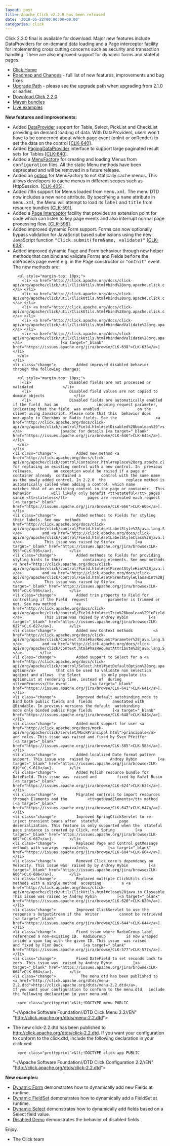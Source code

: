 ```yaml
---
layout: post
title: Apache Click v2.2.0 has been released
date: '2010-05-22T00:00:00+00:00'
categories: click
---
```

Click 2.2.0 final is available for download. Major new features include DataProviders for on-demand data loading and a Page interceptor                 facility for implementing cross cutting concerns such as security and transaction handling. There are also improved support for dynamic forms and stateful pages.


  <ul>
    <li><a href="http://click.apache.org/">Click Home</a></li>
    <li><a href="http://click.apache.org/docs/roadmap-changes.html#2.2.0">Roadmap  and Changes</a> - full list of new features, improvements and bug fixes</li>
    <li><a href="http://click.apache.org/docs/upgrade-path.html#2.2.0">Upgrade  Path</a> - please see the upgrade path when upgrading from 2.1.0 or  earlier.</li>
    <li><a href="http://www.apache.org/dyn/closer.cgi/click/click/2.2.0/click-2.2.0.zip">Download  Click 2.2.0</a></li>
    <li><a href="http://repo1.maven.org/maven2/org/apache/click/">Maven bundles</a> </li>
    <li><a href="http://www.avoka.com/click-examples/">Live examples</a></li>
  </ul><span style="font-weight: bold;">New features and improvements:</span> 
  <ul>
    <li class="change">         Added <a href="http://click.apache.org/docs/click-api/org/apache/click/dataprovider/DataProvider.html">DataProvider</a>         support for Table, Select, PickList and CheckList providing         on demand loading of data. With DataProviders, users won't have  to be         concerned about which page event (onInit or onRender) to set the  data on         the control         [<a target="_blank" href="https://issues.apache.org/jira/browse/CLK-640">CLK-640</a>].       </li>
    <li class="change">         Added <a href="http://click.apache.org/docs/click-api/org/apache/click/dataprovider/PagingDataProvider.html">PagingDataProvider</a>         interface to support large paginated result sets for Tables         [<a target="_blank" href="https://issues.apache.org/jira/browse/CLK-640">CLK-640</a>].       </li>
    <li class="change">         Added a <a href="http://click.apache.org/docs/extras-api/org/apache/click/extras/control/MenuFactory.html">MenuFactory</a>         for creating and loading Menus from <tt>configuration</tt>  files. All the         static Menu methods have been deprecated and will be removed in a  future release.       </li>
    <li class="change">         Added an <a href="http://click.apache.org/docs/extras-api/org/apache/click/extras/control/MenuFactory.html#getRootMenu%28boolean%29">option</a>         for MenuFactory to not statically cache menus. This allows         developers to cache menus in different scopes such as  HttpSession.         [<a target="_blank" href="https://issues.apache.org/jira/browse/CLK-405">CLK-405</a>].       </li>
    <li class="change">         Added i18n support for Menus loaded from <tt>menu.xml</tt>. The  menu         DTD now includes a new <tt>name</tt> attribute. By specifying         a <tt>name</tt> attribute in <tt>menu.xml</tt>, the Menu will  attempt to         load its <tt>label</tt> and <tt>title</tt> from resource bundles         [<a target="_blank" href="https://issues.apache.org/jira/browse/CLK-591">CLK-591</a>].       </li>
    <li class="change">         Added a <a href="http://click.apache.org/docs/click-api/org/apache/click/PageInterceptor.html">Page  Interceptor</a>         facility that provides an extension point for code which can  listen to         key page events and also interrupt normal page processing flow.         [<a target="_blank" href="https://issues.apache.org/jira/browse/CLK-598">CLK-598</a>].       </li>
    <li class="change">         Added improved dynamic Form support. Forms can now optionally  bypass         validation for JavaScript based submissions using the new  JavaScript         function <tt>&quot;Click.submit(formName, validate)&quot;</tt>         [<a target="_blank" href="https://issues.apache.org/jira/browse/CLK-638">CLK-638</a>].       </li>
    <li class="change">         Added improved dynamic Page and Form behaviour through new  helper methods         that can bind and validate Forms and Fields <tt>before</tt> the  onProcess         page event e.g. in the Page constructor or <tt>&quot;onInit&quot;</tt>  event.         The new methods are:

      <ul style="margin-top: 10px;">
        <li> <a href="http://click.apache.org/docs/click-api/org/apache/click/util/ClickUtils.html#bind%28org.apache.click.control.Field%29">ClickUtils.bind(Field)</a> </li>
        <li> <a href="http://click.apache.org/docs/click-api/org/apache/click/util/ClickUtils.html#bind%28org.apache.click.control.Form%29">ClickUtils.bind(Form)</a> </li>
        <li> <a href="http://click.apache.org/docs/click-api/org/apache/click/util/ClickUtils.html#bind%28org.apache.click.control.AbstractLink%29">ClickUtils.bind(AbstractLink)</a> </li>
        <li> <a href="http://click.apache.org/docs/click-api/org/apache/click/util/ClickUtils.html#bindAndValidate%28org.apache.click.control.Field%29">ClickUtils.bindAndValidate(Field)</a> </li>
        <li> <a href="http://click.apache.org/docs/click-api/org/apache/click/util/ClickUtils.html#bindAndValidate%28org.apache.click.control.Form%29">ClickUtils.bindAndValidate(Form)</a>                 [<a target="_blank" href="https://issues.apache.org/jira/browse/CLK-638">CLK-638</a>]             </li>
      </ul>
    </li>
    <li class="change">         Added improved disabled behavior through the following changes:

      <ul style="margin-top: 10px;">
        <li>                 Disabled fields are not processed or validated             </li>
        <li>                 Disabled field values are not copied to domain objects             </li>
        <li>                 Disabled fields are automatically enabled if the field  has an                 incoming request parameter, indicating that the field  was enabled                 on the client using JavaScript. Please note that this  behavior does                 not apply to Checkbox or Radio fields. See the                 <a href="http://click.apache.org/docs/click-api/org/apache/click/control/Field.html#setDisabled%28boolean%29">setDisabled()</a>                 javadoc for details [<a target="_blank" href="https://issues.apache.org/jira/browse/CLK-646">CLK-646</a>].             </li>
      </ul>
    </li>
    <li class="change">         Added new method <a href="http://click.apache.org/docs/click-api/org/apache/click/control/Container.html#replace%28org.apache.click.Control,%20org.apache.click.Control%29">Container.replace</a>         for replacing an existing control with a new control. In  previous releases,         an exception would be raised if a page or container already  contained a         control with the same name as the newly added control. In 2.2.0  the         replace method is automatically called when adding a control  which name         matches that of an existing control in the page or container.  This behavior         will likely only benefit <tt>stateful</tt> pages since <tt>stateless</tt>         pages are recreated each request         [<a target="_blank" href="https://issues.apache.org/jira/browse/CLK-666">CLK-666</a>].       </li>
    <li class="change">         Added methods to Fields for styling their labels. See new  methods         <a href="http://click.apache.org/docs/click-api/org/apache/click/control/Field.html#setLabelStyle%28java.lang.String%29">Field.setLabelStyle(String)</a>         and <a href="http://click.apache.org/docs/click-api/org/apache/click/control/Field.html#setLabelStyleClass%28java.lang.String%29">Field.setLabelStyleClass(String)</a>.         This issue was raised by Stefax         [<a target="_blank" href="https://issues.apache.org/jira/browse/CLK-595">CLK-595</a>].       </li>
    <li class="change">         Added methods to Fields for providing styling hints to their         containing elements. See new methods         <a href="http://click.apache.org/docs/click-api/org/apache/click/control/Field.html#setParentStyleHint%28java.lang.String%29">Field.setParentStyleHint(String)</a>         and <a href="http://click.apache.org/docs/click-api/org/apache/click/control/Field.html#setParentStyleClassHint%28java.lang.String%29">Field.setParentStyleClassHint(String)</a>.         This issue was raised by Stefax         [<a target="_blank" href="https://issues.apache.org/jira/browse/CLK-595">CLK-595</a>].       </li>
    <li class="change">         Added trim property to Field for controlling if the Field  request         parameter is trimmed or not. See new method         <a href="http://click.apache.org/docs/click-api/org/apache/click/control/Field.html#setTrim%28boolean%29">Field.setTrim(boolean)</a>.         This issue was raised by Andrey Rybin         [<a target="_blank" href="https://issues.apache.org/jira/browse/CLK-627">CLK-627</a>].       </li>
    <li class="change">         Added new Context methods         <a href="http://click.apache.org/docs/click-api/org/apache/click/Context.html#hasRequestParameter%28java.lang.String%29">Context.hasRequestParameter(String)</a>         and <a href="http://click.apache.org/docs/click-api/org/apache/click/Context.html#hasRequestAttribute%28java.lang.String%29">Context.hasRequestAttribute(String)</a>.       </li>
    <li class="change">         Added support to Select for a <a href="http://click.apache.org/docs/click-api/org/apache/click/control/Select.html#setDefaultOption%28org.apache.click.control.Option%29">default  option</a>         that can be used to validate non selection against and allows  the Select         to only populate its optionList at rendering time, instead of  during         <tt>onProcess</tt> event.         [<a target="_blank" href="https://issues.apache.org/jira/browse/CLK-641">CLK-641</a>].       </li>
    <li class="change">         Improved default autobinding mode to bind both public fields and  fields         annotated with @Bindable. In previous versions the default  autobinding         mode only binded public Page fields         [<a target="_blank" href="https://issues.apache.org/jira/browse/CLK-648">CLK-648</a>].       </li>
    <li class="change">         Added mock support for user <a href="http://click.apache.org/docs/mock-api/org/apache/click/servlet/MockPrincipal.html">principals</a>         and roles. This issue was raised and fixed by Sven Pfeiffer         [<a target="_blank" href="https://issues.apache.org/jira/browse/CLK-585">CLK-585</a>].       </li>
    <li class="change">         Added localized Date format pattern support. This issue was  raised by         Andrey Rybin         [<a target="_blank" href="https://issues.apache.org/jira/browse/CLK-610">CLK-610</a>].       </li>
    <li class="change">         Added Polish resource bundle for DateField. This issue was  raised and         fixed by Rafal Rusin         [<a target="_blank" href="https://issues.apache.org/jira/browse/CLK-624">CLK-624</a>].       </li>
    <li class="change">         Migrated controls to import resources through Elements and the         <tt>getHeadElements</tt> method         [<a target="_blank" href="https://issues.apache.org/jira/browse/CLK-647">CLK-647</a>].       </li>
    <li class="change">         Improved SpringClickServlet to re-inject transient beans after  stateful         page deserialization. This feature is only supported when the  stateful         page instance is created by Click, not Spring         [<a target="_blank" href="https://issues.apache.org/jira/browse/CLK-667">CLK-667</a>].       </li>
    <li class="change">         Replaced Page and Control getMessage methods with varargs  equivalents         [<a target="_blank" href="https://issues.apache.org/jira/browse/CLK-604">CLK-604</a>].       </li>
    <li class="change">         Removed Click core's dependency on Velocity. This issue was  raised by by Andrey Rybin         [<a target="_blank" href="https://issues.apache.org/jira/browse/CLK-606">CLK-606</a>].       </li>
    <li class="change">         Replaced multiple ClickUtils close methods with a single method  accepting         a <a href="http://click.apache.org/docs/click-api/org/apache/click/util/ClickUtils.html#close%28java.io.Closeable%29">Closeable</a>.         This issue was raised by Andrey Rybin         [<a target="_blank" href="https://issues.apache.org/jira/browse/CLK-620">CLK-620</a>].       </li>
    <li class="change">         Improved ClickServlet to use the response's OutputStream if the  Writer         cannot be retrieved         [<a target="_blank" href="https://issues.apache.org/jira/browse/CLK-644">CLK-644</a>].       </li>
    <li class="change">         Fixed issue where RadioGroup label referenced a non-existing ID.  RadioGroup         is now wrapped inside a span tag with the given ID. This issue  was raised         and fixed by Finn Bock         [<a target="_blank" href="https://issues.apache.org/jira/browse/CLK-577">CLK-577</a>].       </li>
    <li class="change">         Fixed DateField to set seconds back to zero. This issue was  raised by Andrey Rybin         [<a target="_blank" href="https://issues.apache.org/jira/browse/CLK-664">CLK-664</a>].       </li>
    <li class="change">           The menu.dtd has been published to           <a href="http://click.apache.org/dtds/menu-2.2.dtd">http://click.apache.org/dtds/menu-2.2.dtd</a>.           If you want your configuration to conform to the menu.dtd,  include           the following declaration in your menu.xml:

      <pre class="prettyprint">&lt;!DOCTYPE menu PUBLIC
 "-//Apache Software Foundation//DTD Click Menu 2.2//EN"
 "http://click.apache.org/dtds/menu-2.2.dtd"&gt;
</pre>
    </li>
    <li class="change">           The new click-2.2.dtd has been published to           <a href="http://click.apache.org/dtds/click-2.2.dtd">http://click.apache.org/dtds/click-2.2.dtd</a>.           If you want your configuration to conform to the click.dtd,  include           the following declaration in your click.xml:

      <pre class="prettyprint">&lt;!DOCTYPE click-app PUBLIC
 "-//Apache Software Foundation//DTD Click Configuration 2.2//EN"
 "http://click.apache.org/dtds/click-2.2.dtd"&gt;
</pre>
    </li>
  </ul>
  <div style="clear: both; text-align: center;" class="separator"></div><span style="font-weight: bold;">New  examples:     </span> 
  <ul>
    <li> <a target="_blank" href="http://www.avoka.com/click-examples/form/dynamic/dynamic-form.htm" class="external">         Dynamic Form</a> demonstrates how to dynamically add new Fields  at runtime.       </li>
    <li> <a target="_blank" href="http://www.avoka.com/click-examples/form/dynamic/dynamic-field-set.htm" class="external">         Dynamic FieldSet</a> demonstrates how to dynamically add a  FieldSet at runtime.       </li>
    <li> <a target="_blank" href="http://www.avoka.com/click-examples/form/dynamic/dynamic-select.htm" class="external">         Dynamic Select</a> demonstrates how to dynamically add fields  based on a Select field value.       </li>
    <li> <a target="_blank" href="http://www.avoka.com/click-examples/control/disabled-demo.htm" class="external">         Disabled Demo</a> demonstrates the behavior of disabled fields.       </li>
  </ul>Enjoy.

-  The Click team
